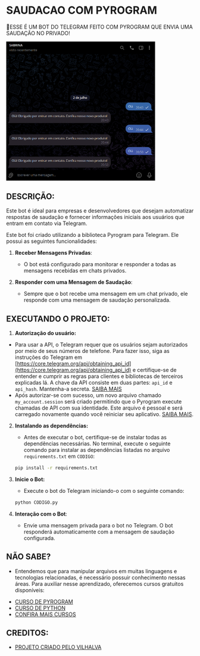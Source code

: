 # SAUDACAO COM PYROGRAM
🤤ESSE É UM BOT DO TELEGRAM FEITO COM PYROGRAM QUE ENVIA UMA SAUDAÇÃO NO PRIVADO!

<img src="FOTO.png" align="center" width="400"> <br>

## DESCRIÇÃO:
Este bot é ideal para empresas e desenvolvedores que desejam automatizar respostas de saudação e fornecer informações iniciais aos usuários que entram em contato via Telegram.

Este bot foi criado utilizando a biblioteca Pyrogram para Telegram. Ele possui as seguintes funcionalidades:

1. **Receber Mensagens Privadas**:
   - O bot está configurado para monitorar e responder a todas as mensagens recebidas em chats privados.

2. **Responder com uma Mensagem de Saudação**:
   - Sempre que o bot recebe uma mensagem em um chat privado, ele responde com uma mensagem de saudação personalizada.

## EXECUTANDO O PROJETO:
1. **Autorização do usuário:**
  - Para usar a API, o Telegram requer que os usuários sejam autorizados por meio de seus números de telefone. Para fazer isso, siga as instruções do Telegram em [https://core.telegram.org/api/obtaining_api_id](https://core.telegram.org/api/obtaining_api_id) e certifique-se de entender e cumprir as regras para clientes e bibliotecas de terceiros explicadas lá. A chave da API consiste em duas partes: `api_id` e `api_hash`. Mantenha-a secreta. [SAIBA MAIS](https://docs.pyrogram.org/start/setup)
   - Após autorizar-se com sucesso, um novo arquivo chamado `my_account.session` será criado permitindo que o Pyrogram execute chamadas de API com sua identidade. Este arquivo é pessoal e será carregado novamente quando você reiniciar seu aplicativo. [SAIBA MAIS](https://docs.pyrogram.org/start/auth).

2. **Instalando as dependências:**
   - Antes de executar o bot, certifique-se de instalar todas as dependências necessárias. No terminal, execute o seguinte comando para instalar as dependências listadas no arquivo `requirements.txt` em `CODIGO`:
   ```bash
   pip install -r requirements.txt
   ```

3. **Inicie o Bot:**
   - Execute o bot do Telegram iniciando-o com o seguinte comando:
    ```bash
    python CODIGO.py
    ```

4. **Interação com o Bot**:
   - Envie uma mensagem privada para o bot no Telegram. O bot responderá automaticamente com a mensagem de saudação configurada.

## NÃO SABE?
- Entendemos que para manipular arquivos em muitas linguagens e tecnologias relacionadas, é necessário possuir conhecimento nessas áreas. Para auxiliar nesse aprendizado, oferecemos cursos gratuitos disponíveis:
* [CURSO DE PYROGRAM](https://github.com/VILHALVA/CURSO-DE-PYROGRAM)
* [CURSO DE PYTHON](https://github.com/VILHALVA/CURSO-DE-PYTHON)
* [CONFIRA MAIS CURSOS](https://github.com/VILHALVA?tab=repositories&q=+topic:CURSO)

## CREDITOS:
- [PROJETO CRIADO PELO VILHALVA](https://github.com/VILHALVA)

